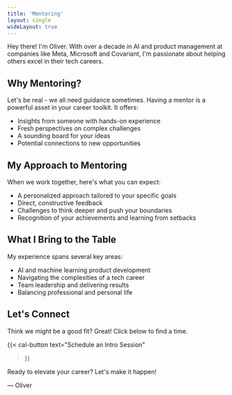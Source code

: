 ```yaml
---
title: 'Mentoring'
layout: single
wideLayout: true
---
```


Hey there! I'm Oliver. With over a decade in AI and product management at companies like Meta, Microsoft and Covariant, I'm passionate about helping others excel in their tech careers.

## Why Mentoring?

Let's be real - we all need guidance sometimes. Having a mentor is a powerful asset in your career toolkit. It offers:

- Insights from someone with hands-on experience
- Fresh perspectives on complex challenges
- A sounding board for your ideas
- Potential connections to new opportunities

## My Approach to Mentoring

When we work together, here's what you can expect:

- A personalized approach tailored to your specific goals
- Direct, constructive feedback
- Challenges to think deeper and push your boundaries
- Recognition of your achievements and learning from setbacks

## What I Bring to the Table

My experience spans several key areas:

- AI and machine learning product development
- Navigating the complexities of a tech career
- Team leadership and delivering results
- Balancing professional and personal life

## Let's Connect

Think we might be a good fit? Great! Click below to find a time.

{{< cal-button 
    text="Schedule an Intro Session" 
>}}

Ready to elevate your career? Let's make it happen!

— Oliver

